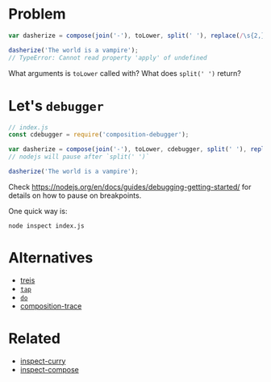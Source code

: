 # Problem

```js
var dasherize = compose(join('-'), toLower, split(' '), replace(/\s{2,}/ig, ' '));

dasherize('The world is a vampire');
// TypeError: Cannot read property 'apply' of undefined
```

What arguments is `toLower` called with?
What does `split(' ')` return?

# Let's `debugger`

```js
// index.js
const cdebugger = require('composition-debugger');

var dasherize = compose(join('-'), toLower, cdebugger, split(' '), replace(/\s{2,}/ig, ' '));
// nodejs will pause after `split(' ')`

dasherize('The world is a vampire');
```

Check https://nodejs.org/en/docs/guides/debugging-getting-started/ for details on how to pause on breakpoints.

One quick way is:

```
node inspect index.js
```

# Alternatives

- [treis](https://github.com/raine/treis)
- [`tap`](http://ramdajs.com/docs/#tap)
- [`do`](https://github.com/Reactive-Extensions/RxJS/blob/master/doc/api/core/operators/do.md)
- [composition-trace](https://github.com/stevemao/composition-trace)

# Related

- [inspect-curry](https://github.com/stevemao/inspect-curry)
- [inspect-compose](https://github.com/stevemao/inspect-compose)
